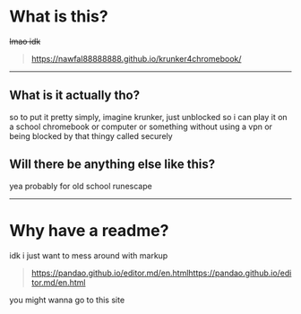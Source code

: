# What is this?
~~lmao idk~~
> https://nawfal88888888.github.io/krunker4chromebook/

------------

## What is it actually tho?
so to put it pretty simply, imagine krunker, just unblocked so i can play it on a school chromebook or computer or something without using a vpn or being blocked by that thingy called securely

## Will there be anything else like this?
yea probably for old school runescape


------------

# Why have a readme?
idk i just want to mess around with markup

> https://pandao.github.io/editor.md/en.htmlhttps://pandao.github.io/editor.md/en.html

you might wanna go to this site
